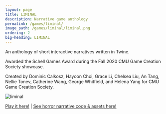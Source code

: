 ```yaml
---
layout: page
title: LIMINAL
description: Narrative game anthology
permalink: /games/liminal/
image_path: /games/liminal/liminal.png
ordering: 2
big-heading: LIMINAL
---
```

<p>An anthology of short interactive narratives written in Twine.</p>
<p>Awarded the Schell Games Award during the Fall 2020 CMU Game Creation Society showcase.</p>
<p>Created by Dominic Calkosz, Hayoon Choi, Grace Li, Chelsea Liu, An Tang, Nellie Tonev, Catherine Wang, George Whitfield, and Helena Yang for CMU Game Creation Society.</p>

![liminal]({{site.url}}/games/liminal/liminal.png)

<p></p>
<p><a href='https://www.gamecreation.org/play/liminal/Liminal.html'>Play it here!</a> | <a href='https://github.com/gcwhitfield/HorrorNarrative'>See horror narrative code & assets here!</a></p>
